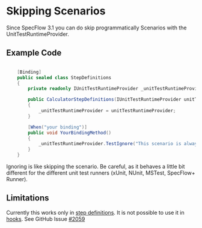 # Skipping Scenarios

Since SpecFlow 3.1 you can do skip programmatically Scenarios with the UnitTestRuntimeProvider.

## Example Code

``` csharp

    [Binding]
    public sealed class StepDefinitions
    {
        private readonly IUnitTestRuntimeProvider _unitTestRuntimeProvider;

        public CalculatorStepDefinitions(IUnitTestRuntimeProvider unitTestRuntimeProvider)
        {
            _unitTestRuntimeProvider = unitTestRuntimeProvider;
        }

        [When("your binding")]
        public void YourBindingMethod()
        {
            _unitTestRuntimeProvider.TestIgnore("This scenario is always skipped");
        }
    }
```

Ignoring is like skipping the scenario. Be careful, as it behaves a little bit different for the different unit test runners (xUnit, NUnit, MSTest, SpecFlow+ Runner).

## Limitations

Currently this works only in [step definitions](../Bindings/Step-Definitions.md). It is not possible to use it in [hooks](../Bindings/Hooks.md). See GitHub Issue [#2059](https://github.com/SpecFlowOSS/SpecFlow/issues/2059)

